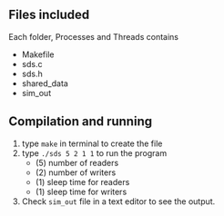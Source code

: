 ## Files included

Each folder, Processes and Threads contains
- Makefile
- sds.c
- sds.h
- shared_data
- sim_out

## Compilation and running

1. type `make` in terminal to create the file
2. type `./sds 5 2 1 1` to run the program
    - (5) number of readers
    - (2) number of writers
    - (1) sleep time for readers
    - (1) sleep time for writers    
3. Check `sim_out` file in a text editor to see the output.